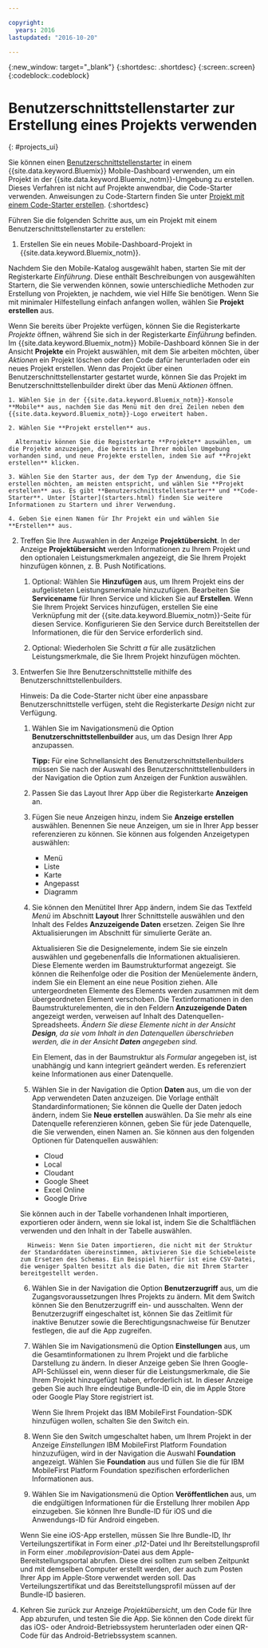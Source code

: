 ```yaml
---

copyright:
  years: 2016
lastupdated: "2016-10-20"

---
```

{:new_window: target="_blank"}
{:shortdesc: .shortdesc}
{:screen:.screen}
{:codeblock:.codeblock}

# Benutzerschnittstellenstarter zur Erstellung eines Projekts verwenden
{: #projects_ui}

Sie können einen [Benutzerschnittstellenstarter](starters.html#UI_Starter) in einem {{site.data.keyword.Bluemix}} Mobile-Dashboard verwenden, um ein Projekt in der {{site.data.keyword.Bluemix_notm}}-Umgebung zu erstellen. Dieses Verfahren ist nicht auf Projekte anwendbar, die Code-Starter verwenden. Anweisungen zu Code-Startern finden Sie unter [Projekt mit einem Code-Starter erstellen](projects_code.html).
{:shortdesc}

Führen Sie die folgenden Schritte aus, um ein Projekt mit einem Benutzerschnittstellenstarter zu erstellen:

1. Erstellen Sie ein neues Mobile-Dashboard-Projekt in {{site.data.keyword.Bluemix_notm}}.

 Nachdem Sie den Mobile-Katalog ausgewählt haben, starten Sie mit der Registerkarte *Einführung*. Diese enthält Beschreibungen von ausgewählten Startern, die Sie verwenden können, sowie unterschiedliche Methoden zur Erstellung von Projekten, je nachdem, wie viel Hilfe Sie benötigen. Wenn Sie mit minimaler Hilfestellung einfach anfangen wollen, wählen Sie **Projekt erstellen** aus.

 Wenn Sie bereits über Projekte verfügen, können Sie die Registerkarte *Projekte* öffnen, während Sie sich in der Registerkarte *Einführung* befinden. Im {{site.data.keyword.Bluemix_notm}} Mobile-Dashboard können Sie in der Ansicht **Projekte** ein Projekt auswählen, mit dem Sie arbeiten möchten, über *Aktionen* ein Projekt löschen oder den Code dafür herunterladen oder ein neues Projekt erstellen. Wenn das Projekt über einen Benutzerschnittstellenstarter gestartet wurde, können Sie das Projekt im Benutzerschnittstellenbuilder direkt über das Menü *Aktionen* öffnen. 

	1. Wählen Sie in der {{site.data.keyword.Bluemix_notm}}-Konsole **Mobile** aus, nachdem Sie das Menü mit den drei Zeilen neben dem {{site.data.keyword.Bluemix_notm}}-Logo erweitert haben. 
	
	2. Wählen Sie **Projekt erstellen** aus. 

	  Alternativ können Sie die Registerkarte **Projekte** auswählen, um die Projekte anzuzeigen, die bereits in Ihrer mobilen Umgebung vorhanden sind, und neue Projekte erstellen, indem Sie auf **Projekt erstellen** klicken. 

	3. Wählen Sie den Starter aus, der dem Typ der Anwendung, die Sie erstellen möchten, am meisten entspricht, und wählen Sie **Projekt erstellen** aus. Es gibt **Benutzerschnittstellenstarter** und **Code-Starter**. Unter [Starter](starters.html) finden Sie weitere Informationen zu Startern und ihrer Verwendung. 
	
	4. Geben Sie einen Namen für Ihr Projekt ein und wählen Sie **Erstellen** aus.
	
2. Treffen Sie Ihre Auswahlen in der Anzeige **Projektübersicht**.  In der Anzeige **Projektübersicht** werden Informationen zu Ihrem Projekt und den optionalen Leistungsmerkmalen angezeigt, die Sie Ihrem Projekt hinzufügen können, z. B. Push Notifications.  

	1. Optional: Wählen Sie **Hinzufügen** aus, um Ihrem Projekt eins der aufgelisteten Leistungsmerkmale hinzuzufügen. Bearbeiten Sie **Servicename** für Ihren Service und klicken Sie auf **Erstellen**. Wenn Sie Ihrem Projekt Services hinzufügen, erstellen Sie eine Verknüpfung mit der {{site.data.keyword.Bluemix_notm}}-Seite für diesen Service. Konfigurieren Sie den Service durch Bereitstellen der Informationen, die für den Service erforderlich sind.
	
	2. Optional: Wiederholen Sie Schritt *a* für alle zusätzlichen Leistungsmerkmale, die Sie Ihrem Projekt hinzufügen möchten. 

3. Entwerfen Sie Ihre Benutzerschnittstelle mithilfe des Benutzerschnittstellenbuilders.

   Hinweis: Da die Code-Starter nicht über eine anpassbare Benutzerschnittstelle verfügen, steht die Registerkarte *Design* nicht zur Verfügung.

    1. Wählen Sie im Navigationsmenü die Option **Benutzerschnittstellenbuilder** aus, um das Design Ihrer App anzupassen. 
	
		**Tipp:** Für eine Schnellansicht des Benutzerschnittstellenbuilders müssen Sie nach der Auswahl des Benutzerschnittstellenbuilders in der Navigation die Option zum Anzeigen der Funktion auswählen. 
	
	2. Passen Sie das Layout Ihrer App über die Registerkarte **Anzeigen** an.
	
	3. Fügen Sie neue Anzeigen hinzu, indem Sie **Anzeige erstellen** auswählen. Benennen Sie neue Anzeigen, um sie in Ihrer App besser referenzieren zu können. Sie können aus folgenden Anzeigetypen auswählen: 
	    * Menü
		* Liste
		* Karte
		* Angepasst 
		* Diagramm
		
	4. Sie können den Menütitel Ihrer App ändern, indem Sie das Textfeld *Menü* im Abschnitt **Layout** Ihrer Schnittstelle auswählen und den Inhalt des Feldes **Anzuzeigende Daten** ersetzen. Zeigen Sie Ihre Aktualisierungen im Abschnitt für simulierte Geräte an.
	
		Aktualisieren Sie die Designelemente, indem Sie sie einzeln auswählen und gegebenenfalls die Informationen aktualisieren. Diese Elemente werden im Baumstrukturformat angezeigt. Sie können die Reihenfolge oder die Position der Menüelemente ändern, indem Sie ein Element an eine neue Position ziehen. Alle untergeordneten Elemente des Elements werden zusammen mit dem übergeordneten Element verschoben. Die Textinformationen in den Baumstrukturelementen, die in den Feldern **Anzuzeigende Daten** angezeigt werden, verweisen auf Inhalt des Datenquellen-Spreadsheets. *Ändern Sie diese Elemente nicht in der Ansicht **Design**, da sie vom Inhalt in den Datenquellen überschrieben werden, die in der Ansicht **Daten** angegeben sind.* 
		
		Ein Element, das in der Baumstruktur als *Formular* angegeben ist, ist unabhängig und kann integriert geändert werden. Es referenziert keine Informationen aus einer Datenquelle.
	
	5. Wählen Sie in der Navigation die Option **Daten** aus, um die von der App verwendeten Daten anzuzeigen. Die Vorlage enthält Standardinformationen; Sie können die Quelle der Daten jedoch ändern, indem Sie **Neue erstellen** auswählen. Da Sie mehr als eine Datenquelle referenzieren können, geben Sie für jede Datenquelle, die Sie verwenden, einen Namen an. Sie können aus den folgenden Optionen für Datenquellen auswählen:
		* Cloud
		* Local
		* Cloudant
		* Google Sheet
		* Excel Online
		* Google Drive
	
	Sie können auch in der Tabelle vorhandenen Inhalt importieren, exportieren oder ändern, wenn sie lokal ist, indem Sie die Schaltflächen verwenden und den Inhalt in der Tabelle auswählen.
	     
		 Hinweis: Wenn Sie Daten importieren, die nicht mit der Struktur der Standarddaten übereinstimmen, aktivieren Sie die Schiebeleiste zum Ersetzen des Schemas. Ein Beispiel hierfür ist eine CSV-Datei, die weniger Spalten besitzt als die Daten, die mit Ihrem Starter bereitgestellt werden.
		 
	6. Wählen Sie in der Navigation die Option **Benutzerzugriff** aus, um die Zugangsvoraussetzungen Ihres Projekts zu ändern. Mit dem Switch können Sie den Benutzerzugriff ein- und ausschalten. Wenn der Benutzerzugriff eingeschaltet ist, können Sie das Zeitlimit für inaktive Benutzer sowie die Berechtigungsnachweise für Benutzer festlegen, die auf die App zugreifen.
	
	7. Wählen Sie im Navigationsmenü die Option **Einstellungen** aus, um die Gesamtinformationen zu Ihrem Projekt und die farbliche Darstellung zu ändern. In dieser Anzeige geben Sie Ihren Google-API-Schlüssel ein, wenn dieser für die Leistungsmerkmale, die Sie Ihrem Projekt hinzugefügt haben, erforderlich ist. In dieser Anzeige geben Sie auch Ihre eindeutige Bundle-ID ein, die im Apple Store oder Google Play Store registriert ist.
	
		Wenn Sie Ihrem Projekt das IBM MobileFirst Foundation-SDK hinzufügen wollen, schalten Sie den Switch ein.
		
	8. Wenn Sie den Switch umgeschaltet haben, um Ihrem Projekt in der Anzeige *Einstellungen* IBM MobileFirst Platform Foundation hinzuzufügen, wird in der Navigation die Auswahl **Foundation** angezeigt. Wählen Sie **Foundation** aus und füllen Sie die für IBM MobileFirst Platform Foundation spezifischen erforderlichen Informationen aus.
	
	9. Wählen Sie im Navigationsmenü die Option **Veröffentlichen** aus, um die endgültigen Informationen für die Erstellung Ihrer mobilen App einzugeben. Sie können Ihre Bundle-ID für iOS und die Anwendungs-ID für Android eingeben.
	
	Wenn Sie eine iOS-App erstellen, müssen Sie Ihre Bundle-ID, Ihr Verteilungszertifikat in Form einer *.p12*-Datei und Ihr Bereitstellungsprofil in Form einer *.mobileprovision*-Datei aus dem Apple-Bereitstellungsportal abrufen. Diese drei sollten zum selben Zeitpunkt und mit demselben Computer erstellt werden, der auch zum Posten Ihrer App im Apple-Store verwendet werden soll. Das Verteilungszertifikat und das Bereitstellungsprofil müssen auf der Bundle-ID basieren. 	

4.  Kehren Sie zurück zur Anzeige *Projektübersicht*, um den Code für Ihre App abzurufen, und testen Sie die App. Sie können den Code direkt für das iOS- oder Android-Betriebssystem herunterladen oder einen QR-Code für das Android-Betriebssystem scannen. 



